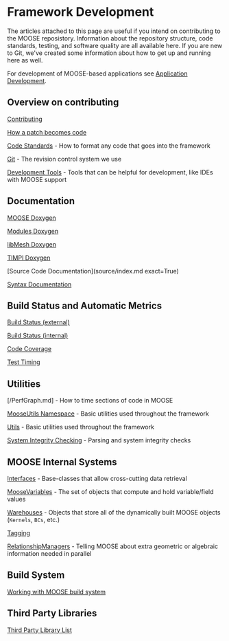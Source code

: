 # Framework Development

The articles attached to this page are useful if you intend on contributing to the MOOSE reposistory. Information about the repository
structure, code standards, testing, and software quality are all available here. If you are new to Git, we've created some information
about how to get up and running here as well.

For development of MOOSE-based applications see [Application Development](application_development/index.md).

## Overview on contributing

[Contributing](framework/contributing.md)

[How a patch becomes code](framework/patch_to_code.md)

[Code Standards](sqa/framework_scs.md) - How to format any code that goes into the framework

[Git](git.md) - The revision control system we use

[Development Tools](help/development/index.md) - Tools that can be helpful for development, like IDEs with MOOSE support

## Documentation

[MOOSE Doxygen](http://www.mooseframework.org/docs/doxygen/moose/classes.html)

[Modules Doxygen](https://mooseframework.inl.gov/docs/doxygen/modules/classes.html)

[libMesh Doxygen](https://mooseframework.org/docs/doxygen/libmesh/classes.html)

[TIMPI Doxygen](https://mooseframework.org/docs/doxygen/timpi/classes.html)

[Source Code Documentation](source/index.md exact=True)

[Syntax Documentation](syntax/index.md)

## Build Status and Automatic Metrics

[Build Status (external)](https://civet.inl.gov)

[Build Status (internal)](https://moosebuild.hpc.inl.gov)

[Code Coverage](http://mooseframework.org/docs/coverage/framework/)

[Test Timing](http://mooseframework.org/docs/timing/)

## Utilities

[/PerfGraph.md] - How to time sections of code in MOOSE

[MooseUtils Namespace](MooseUtils.md) - Basic utilities used throughout the framework

[Utils](utils/index.md) - Basic utilities used throughout the framework

[System Integrity Checking](sanity_checking.md) - Parsing and system integrity checks

## MOOSE Internal Systems

[Interfaces](framework_development/interfaces/index.md) - Base-classes that allow cross-cutting data retrieval

[MooseVariables](moose_variables.md) - The set of objects that compute and hold variable/field values

[Warehouses](/warehouses.md) - Objects that store all of the dynamically built MOOSE objects (`Kernels`, `BCs`, etc.)

[Tagging](tagging.md)

[RelationshipManagers](/relationship_managers.md) - Telling MOOSE about extra geometric or algebraic information needed in parallel

## Build System

[Working with MOOSE build system](build_system.md)

## Third Party Libraries

[Third Party Library List](sqa/library_requirements.md)
